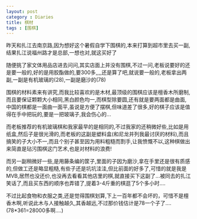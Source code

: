```yaml
---
layout: post
category : Diaries
title: 棋材
tags : [围棋]
---
```



昨天和扎江去南京路,因为想好这个暑假自学下围棋的,本来打算到超市里去买一副,结果扎江说福州路才是总部,一想也对,就这买好了

 

随便挑了家文体用品店进去问问,其实店面上并没有围棋,不过一问,老板说要好的还是要一般的,好的是用胶酯做的,要300多,,,,还是算了吧,就说要一般的,老板拿出两副,一副是有机玻璃的(28),一副是磨沙的(78)

 

围棋的材料素来有讲究,而我比较喜欢的是木材,最顶级的围棋应该是檀香木所磨制,而且要保证颗颗大小相同,黑白颜色均一,而棋型除要圆,还有就是要两面都是曲面,中国的棋都是一面曲一面平,虽说是方便了摆棋,但味道差了很多,好的棋子应该是值得在手中把玩的,要是一把玻璃子,我会伤心的...

 

而老板推荐的有机玻璃棋和我家最早的是相同的,不过我家的还稍微好些,比如是用纸盒,然后子是很光滑的,而老板的这副是塑料盒(和尼龙并列我最讨厌的材料),而且搞笑的子大小不一,而且个别子甚至因为用料粗糙而割手,让我愤慨不以,这种棋做出来简直是玷污围棋这门艺术,也是对材料的浪费!

 

而另一副稍微好一些,是用藤条编的筐子,里面的子因为磨沙,拿在手里还是很有质感的,但做工还是略显粗糙,有些子还是坑坑洼洼,但比前面的好多了,可惜的就是我是MVB,居然也没还价,也没再去看看其他店里的棋,就直接买下这副了...被同去的扎江笑话了,而且买东西的顺序也弄错了,提着3-4斤重的棋逛了5个多小时....

 

不过比起食物和衣服之类,还是觉得围棋划算,下上一百年都不会坏的，可惜不是檀香木啊,听说此木与人接触越久,其香越远,不过那价钱估计是78一个子了....(78*361=28000多啊....)

